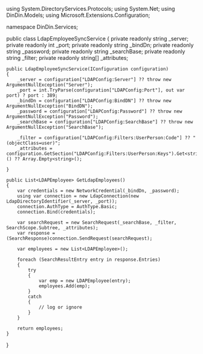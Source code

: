 using System.DirectoryServices.Protocols;
using System.Net;
using DinDin.Models;
using Microsoft.Extensions.Configuration;

namespace DinDin.Services;

public class LdapEmployeeSyncService
{
    private readonly string _server;
    private readonly int _port;
    private readonly string _bindDn;
    private readonly string _password;
    private readonly string _searchBase;
    private readonly string _filter;
    private readonly string[] _attributes;

    public LdapEmployeeSyncService(IConfiguration configuration)
    {
        _server = configuration["LDAPConfig:Server"] ?? throw new ArgumentNullException("Server");
        _port = int.TryParse(configuration["LDAPConfig:Port"], out var port) ? port : 389;
        _bindDn = configuration["LDAPConfig:BindDN"] ?? throw new ArgumentNullException("BindDN");
        _password = configuration["LDAPConfig:Password"] ?? throw new ArgumentNullException("Password");
        _searchBase = configuration["LDAPConfig:SearchBase"] ?? throw new ArgumentNullException("SearchBase");

        _filter = configuration["LDAPConfig:Filters:UserPerson:Code"] ?? "(objectClass=user)";
        _attributes = configuration.GetSection("LDAPConfig:Filters:UserPerson:Keys").Get<string[]>() ?? Array.Empty<string>();
        
    }

    public List<LDAPEmployee> GetLdapEmployees()
    {
        var credentials = new NetworkCredential(_bindDn, _password);
        using var connection = new LdapConnection(new LdapDirectoryIdentifier(_server, _port));
        connection.AuthType = AuthType.Basic;
        connection.Bind(credentials);

        var searchRequest = new SearchRequest(_searchBase, _filter, SearchScope.Subtree, _attributes);
        var response = (SearchResponse)connection.SendRequest(searchRequest);

        var employees = new List<LDAPEmployee>();

        foreach (SearchResultEntry entry in response.Entries)
        {
            try
            {
                var emp = new LDAPEmployee(entry);
                employees.Add(emp);
            }
            catch
            {
                // log or ignore
            }
        }

        return employees;
    }
}
